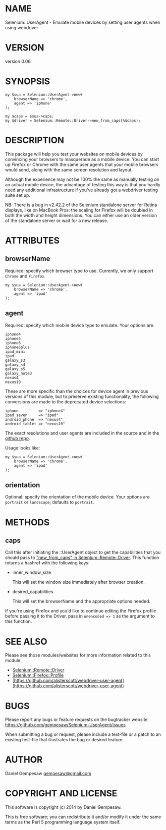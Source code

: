 # NAME

Selenium::UserAgent - Emulate mobile devices by setting user agents when using webdriver

# VERSION

version 0.06

# SYNOPSIS

    my $sua = Selenium::UserAgent->new(
        browserName => 'chrome',
        agent => 'iphone'
    );

    my $caps = $sua->caps;
    my $driver = Selenium::Remote::Driver->new_from_caps(%$caps);

# DESCRIPTION

This package will help you test your websites on mobile devices by
convincing your browsers to masquerade as a mobile device. You can
start up Firefox or Chrome with the same user agents that your mobile
browsers would send, along with the same screen resolution and layout.

Although the experience may not be 100% the same as manually testing
on an actual mobile device, the advantage of testing this way is that
you hardly need any additional infrastructure if you've already got a
webdriver testing suite set up.

NB: There is a bug in v2.42.2 of the Selenium standalone server for
Retina displays, like on MacBook Pros: the scaling for Firefox will be
doubled in both the width and height dimensions. You can either use an
older version of the standalone server or wait for a new release.

# ATTRIBUTES

## browserName

Required: specify which browser type to use. Currently, we only
support `Chrome` and `Firefox`.

    my $sua = Selenium::UserAgent->new(
        browserName => 'chrome',
        agent => 'ipad'
    );

## agent

Required: specify which mobile device type to emulate. Your options
are:

    iphone4
    iphone5
    iphone6
    iphone6plus
    ipad_mini
    ipad
    galaxy_s3
    galaxy_s4
    galaxy_s5
    galaxy_note3
    nexus4
    nexus10

These are more specific than the choices for device agent in previous
versions of this module, but to preserve existing functionality, the
following conversions are made to the deprecated device selections:

    iphone         => "iphone4"
    ipad_seven     => "ipad"
    android_phone  => "nexus4"
    android_tablet => "nexus10"

The exact resolutions and user agents are included in the source and
in the [github
repo](https://github.com/gempesaw/Selenium-UserAgent/blob/master/lib/Selenium/devices.json).

Usage looks like:

    my $sua = Selenium::UserAgent->new(
        browserName => 'chrome',
        agent => 'ipad'
    );

## orientation

Optional: specify the orientation of the mobile device. Your options
are `portrait` or `landscape`; defaults to `portrait`.

# METHODS

## caps

Call this after initiating the ::UserAgent object to get the
capabilities that you should pass to
["new\_from\_caps" in Selenium::Remote::Driver](https://metacpan.org/pod/Selenium::Remote::Driver#new_from_caps). This function returns a
hashref with the following keys:

- inner\_window\_size

    This will set the window size immediately after browser creation.

- desired\_capabilities

    This will set the browserName and the appropriate options needed.

If you're using Firefox and you'd like to continue editing the Firefox
profile before passing it to the Driver, pass in `unencoded => 1`
as the argument to this function.

# SEE ALSO

Please see those modules/websites for more information related to this module.

- [Selenium::Remote::Driver](https://metacpan.org/pod/Selenium::Remote::Driver)
- [Selenium::Firefox::Profile](https://metacpan.org/pod/Selenium::Firefox::Profile)
- [https://github.com/alisterscott/webdriver-user-agent](https://github.com/alisterscott/webdriver-user-agent)

# BUGS

Please report any bugs or feature requests on the bugtracker website
https://github.com/gempesaw/Selenium-UserAgent/issues

When submitting a bug or request, please include a test-file or a
patch to an existing test-file that illustrates the bug or desired
feature.

# AUTHOR

Daniel Gempesaw <gempesaw@gmail.com>

# COPYRIGHT AND LICENSE

This software is copyright (c) 2014 by Daniel Gempesaw.

This is free software; you can redistribute it and/or modify it under
the same terms as the Perl 5 programming language system itself.
